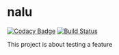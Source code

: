 # nalu

[![Codacy Badge](https://api.codacy.com/project/badge/Grade/a2fe3da3afc44eafb7a9eee892f258e5)](https://www.codacy.com/app/luizleiteoliveira/nalu?utm_source=github.com&amp;utm_medium=referral&amp;utm_content=luizleiteoliveira/nalu&amp;utm_campaign=Badge_Grade)
[![Build Status](https://travis-ci.org/luizleiteoliveira/nalu.svg?branch=master)](https://travis-ci.org/luizleiteoliveira/nalu)

This project is about testing a feature 
